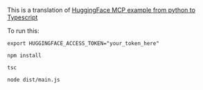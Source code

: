 This is a translation of [HuggingFace MCP example from python to Typescript](https://github.com/philschmid/mcp-openai-gemini-llama-example/blob/master/sqlite_llama_mcp_agent.py)

To run this:

`export HUGGINGFACE_ACCESS_TOKEN="your_token_here"`

`npm install`

`tsc`

`node dist/main.js`


